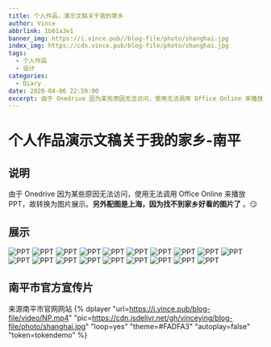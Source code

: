 ```yaml
---
title: 个人作品，演示文稿关于我的家乡
author: Vince
abbrlink: 1b61a3e1
banner_img: https://i.vince.pub//blog-file/photo/shanghai.jpg
index_img: https://cdn.vince.pub/blog-file/photo/shanghai.jpg
tags: 
  - 个人作品
  - 设计
categories: 
  - Diary
date: 2020-04-06 22:59:00
excerpt: 由于 Onedrive 因为某些原因无法访问，使用无法调用 Office Online 来播放 PPT，故转换为图片展示
---
```


# 个人作品演示文稿关于我的家乡-南平
## 说明
由于 Onedrive 因为某些原因无法访问，使用无法调用 Office Online 来播放 PPT，故转换为图片展示。**另外配图是上海，因为找不到家乡好看的图片了** 。😏

## 展示
![PPT](https://cdn.vince.pub/blog-file/photo/1.jpg)
![PPT](https://cdn.vince.pub/blog-file/photo/2.jpg)
![PPT](https://cdn.vince.pub/blog-file/photo/3.jpg)
![PPT](https://cdn.vince.pub/blog-file/photo/4.jpg)
![PPT](https://cdn.vince.pub/blog-file/photo/5.jpg)
![PPT](https://cdn.vince.pub/blog-file/photo/6.jpg)
![PPT](https://cdn.vince.pub/blog-file/photo/7.jpg)
![PPT](https://cdn.vince.pub/blog-file/photo/8.jpg)
![PPT](https://cdn.vince.pub/blog-file/photo/9.jpg)
![PPT](https://cdn.vince.pub/blog-file/photo/10.jpg)
![PPT](https://cdn.vince.pub/blog-file/photo/11.jpg)
![PPT](https://cdn.vince.pub/blog-file/photo/12.jpg)
![PPT](https://cdn.vince.pub/blog-file/photo/13.jpg)
![PPT](https://cdn.vince.pub/blog-file/photo/14.jpg)
![PPT](https://cdn.vince.pub/blog-file/photo/15.jpg)
![PPT](https://cdn.vince.pub/blog-file/photo/16.jpg)
![PPT](https://cdn.vince.pub/blog-file/photo/17.jpg)
![PPT](https://cdn.vince.pub/blog-file/photo/18.jpg)
![PPT](https://cdn.vince.pub/blog-file/photo/19.jpg)

## 南平市官方宣传片
来源南平市官网网站
{% dplayer "url=https://i.vince.pub/blog-file/video/NP.mp4" "pic=https://cdn.jsdelivr.net/gh/vinceying/blog-file/photo/shanghai.jpg" "loop=yes" "theme=#FADFA3" "autoplay=false" "token=tokendemo" %}
